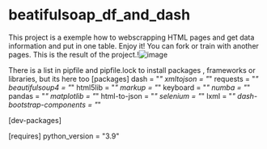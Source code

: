 # beatifulsoap_df_and_dash

This project is a exemple how to webscrapping HTML pages and get data information and put in one table. Enjoy it! You can fork or train with another pages.
This is the result of the project.!![image](https://user-images.githubusercontent.com/80533929/166861727-aef97f0c-778a-4c25-920b-8fc1a4bd8dce.png)


There is a list in pipfile and pipfile.lock to install packages , frameworks or libraries, but its here too
[packages]
dash = "*"
xmltojson = "*"
requests = "*"
beautifulsoup4 = "*"
html5lib = "*"
markup = "*"
keyboard = "*"
numba = "*"
pandas = "*"
matplotlib = "*"
html-to-json = "*"
selenium = "*"
lxml = "*"
dash-bootstrap-components = "*"

[dev-packages]

[requires]
python_version = "3.9"
